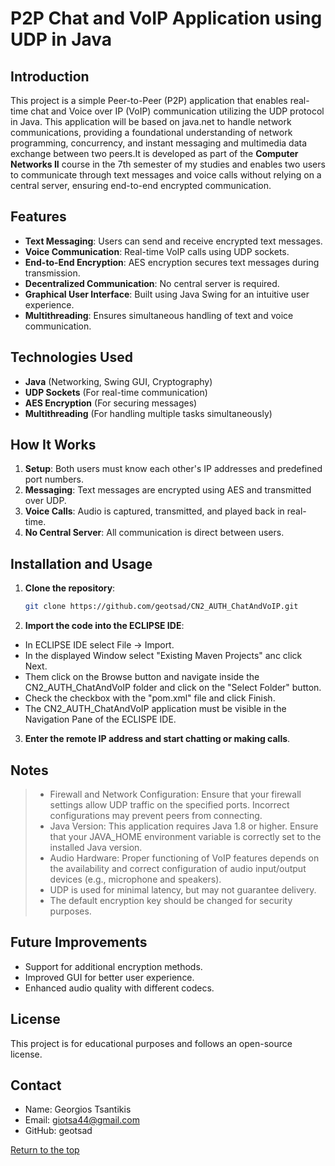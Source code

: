 # P2P Chat and VoIP Application using UDP in Java

## Introduction
This project is a simple Peer-to-Peer (P2P) application that enables real-time chat and Voice over IP (VoIP) communication utilizing the UDP protocol in Java. This application will be based on java.net to handle network communications, providing a foundational understanding of network programming, concurrency, and instant messaging and multimedia data exchange between two peers.It is developed as part of the **Computer Networks II** course in the 7th semester of my studies and enables two users to communicate through text messages and voice calls without relying on a central server, ensuring end-to-end encrypted communication.

## Features
- **Text Messaging**: Users can send and receive encrypted text messages.
- **Voice Communication**: Real-time VoIP calls using UDP sockets.
- **End-to-End Encryption**: AES encryption secures text messages during transmission.
- **Decentralized Communication**: No central server is required.
- **Graphical User Interface**: Built using Java Swing for an intuitive user experience.
- **Multithreading**: Ensures simultaneous handling of text and voice communication.

## Technologies Used
- **Java** (Networking, Swing GUI, Cryptography)
- **UDP Sockets** (For real-time communication)
- **AES Encryption** (For securing messages)
- **Multithreading** (For handling multiple tasks simultaneously)

## How It Works
1. **Setup**: Both users must know each other's IP addresses and predefined port numbers.
2. **Messaging**: Text messages are encrypted using AES and transmitted over UDP.
3. **Voice Calls**: Audio is captured, transmitted, and played back in real-time.
4. **No Central Server**: All communication is direct between users.

## Installation and Usage
1. **Clone the repository**:
   ```sh
   git clone https://github.com/geotsad/CN2_AUTH_ChatAndVoIP.git
   ```
2. **Import the code into the ECLIPSE IDE**:
   
- In ECLIPSE IDE select File -> Import.
- In the displayed Window select "Existing Maven Projects" anc click Next.
- Them click on the Browse button and navigate inside the CN2_AUTH_ChatAndVoIP folder and click on the "Select Folder" button.
- Check the checkbox with the "pom.xml" file and click Finish.
- The CN2_AUTH_ChatAndVoIP application must be visible in the Navigation Pane of the ECLISPE IDE.
   
3. **Enter the remote IP address and start chatting or making calls**.

## Notes
>- Firewall and Network Configuration: Ensure that your firewall settings allow UDP traffic on the specified ports. Incorrect configurations may prevent peers from connecting.
>- Java Version: This application requires Java 1.8 or higher. Ensure that your JAVA_HOME environment variable is correctly set to the installed Java version.
>- Audio Hardware: Proper functioning of VoIP features depends on the availability and correct configuration of audio input/output devices (e.g., microphone and speakers).
>- UDP is used for minimal latency, but may not guarantee delivery.
>- The default encryption key should be changed for security purposes.

## Future Improvements
- Support for additional encryption methods.
- Improved GUI for better user experience.
- Enhanced audio quality with different codecs.

## License
This project is for educational purposes and follows an open-source license.

## Contact

* Name: Georgios Tsantikis
* Email: giotsa44@gmail.com
* GitHub: geotsad

[Return to the top](#P2P-Chat-and-VoIP-Application-using-UDP-in-Java)

